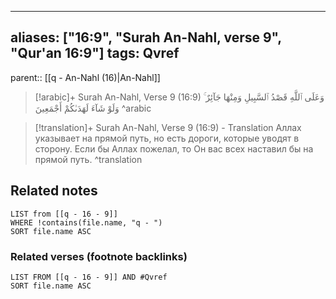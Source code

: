 
---
aliases: ["16:9", "Surah An-Nahl, verse 9", "Qur'an 16:9"]
tags: Qvref
---

parent:: [[q - An-Nahl (16)|An-Nahl]]

> [!arabic]+ Surah An-Nahl, Verse 9 (16:9)
> <span class="quran-arabic">وَعَلَى ٱللَّهِ قَصْدُ ٱلسَّبِيلِ وَمِنْهَا جَآئِرٌ ۚ وَلَوْ شَآءَ لَهَدَىٰكُمْ أَجْمَعِينَ</span>
^arabic

> [!translation]+ Surah An-Nahl, Verse 9 (16:9) - Translation
> Аллах указывает на прямой путь, но есть дороги, которые уводят в сторону. Если бы Аллах пожелал, то Он вас всех наставил бы на прямой путь.
^translation



## Related notes
```dataview
LIST from [[q - 16 - 9]]
WHERE !contains(file.name, "q - ")
SORT file.name ASC
```

### Related verses (footnote backlinks)
```dataview
LIST FROM [[q - 16 - 9]] AND #Qvref
SORT file.name ASC
```

